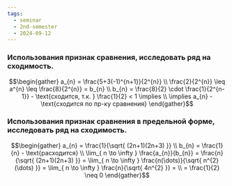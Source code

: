 ```yaml
---
tags:
  - seminar
  - 2nd-semester
  - 2024-09-12
---
```

### Использования признак сравнения, исследовать ряд на сходимость.

$$\begin{gather}
a_{n} = \frac{5+3(-1)^{n+1}}{2^{n}} \\
\frac{2}{2^{n}} \leq a^{n} \leq \frac{8}{2^{n}} = b_{n} \\
b_{n} = \frac{8}{2} \cdot \frac{1}{2^{n-1}} - \text{сходится, т.к. } \frac{1}{2} < 1 \implies \\
\implies a_{n} - \text{сходится по пр-ку сравнения}
\end{gather}$$


### Использования признак сравнения в предельной форме, исследовать ряд на сходимость.

$$\begin{gather}
a_{n} = \frac{1}{\sqrt{ (2n+1)(2n+3) }} \\
b_{n} = \frac{1}{n} - \text{расходится} \\
\lim_{ n \to \infty } \frac{a_{n}}{b_{n}} = \frac{n}{\sqrt{ (2n+1)(2n+3) }} = \lim_{ n \to \infty } \frac{n(\dots)}{\sqrt{ n^{2}(\dots) }} = \lim_{ n \to \infty } \frac{n}{\sqrt{ 4n^{2} }} = \\
= \frac{1}{2} \neq 0
\end{gather}$$